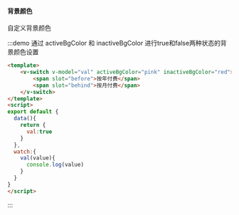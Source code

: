 #### 背景颜色

自定义背景颜色

:::demo 通过 activeBgColor 和 inactiveBgColor 进行true和false两种状态的背景颜色设置
```html
<template>
    <v-switch v-model="val" activeBgColor="pink" inactiveBgColor="red">
        <span slot="before">按年付费</span>
        <span slot="behind">按月付费</span>
    </v-switch>
</template>
<script>
export default {
  data(){
    return {
      val:true
    }
  },
  watch:{
    val(value){
      console.log(value)
    }
  }
}
</script>
```
:::


